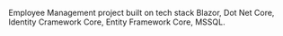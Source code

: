 Employee Management project built on tech stack 
Blazor,
Dot Net Core,
Identity Cramework Core,
Entity Framework Core,
MSSQL.
